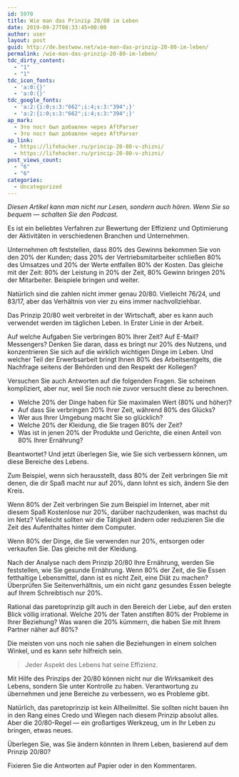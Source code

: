 ```yaml
---
id: 5970
title: Wie man das Prinzip 20/80 im Leben
date: 2019-09-27T08:33:45+00:00
author: user
layout: post
guid: http://de.bestwow.net/wie-man-das-prinzip-20-80-im-leben/
permalink: /wie-man-das-prinzip-20-80-im-leben/
tdc_dirty_content:
  - "1"
  - "1"
tdc_icon_fonts:
  - 'a:0:{}'
  - 'a:0:{}'
tdc_google_fonts:
  - 'a:2:{i:0;s:3:"662";i:4;s:3:"394";}'
  - 'a:2:{i:0;s:3:"662";i:4;s:3:"394";}'
ap_mark:
  - Это пост был добавлен через AftParser
  - Это пост был добавлен через AftParser
ap_link:
  - https://lifehacker.ru/princip-20-80-v-zhizni/
  - https://lifehacker.ru/princip-20-80-v-zhizni/
post_views_count:
  - "6"
  - "6"
categories:
  - Uncategorized
---
```

_Diesen Artikel kann man nicht nur Lesen, sondern auch hören. Wenn Sie so bequem — schalten Sie den Podcast._</p> 

Es ist ein beliebtes Verfahren zur Bewertung der Effizienz und Optimierung der Aktivitäten in verschiedenen Branchen und Unternehmen.

Unternehmen oft feststellen, dass 80% des Gewinns bekommen Sie von den 20% der Kunden; dass 20% der Vertriebsmitarbeiter schließen 80% des Umsatzes und 20% der Werte entfallen 80% der Kosten. Das gleiche mit der Zeit: 80% der Leistung in 20% der Zeit, 80% Gewinn bringen 20% der Mitarbeiter. Beispiele bringen und weiter.

Natürlich sind die zahlen nicht immer genau 20/80. Vielleicht 76/24, und 83/17, aber das Verhältnis von vier zu eins immer nachvollziehbar.

Das Prinzip 20/80 weit verbreitet in der Wirtschaft, aber es kann auch verwendet werden im täglichen Leben. In Erster Linie in der Arbeit.

Auf welche Aufgaben Sie verbringen 80% Ihrer Zeit? Auf E-Mail? Messengers? Denken Sie daran, dass es bringt nur 20% des Nutzens, und konzentrieren Sie sich auf die wirklich wichtigen Dinge im Leben. Und welcher Teil der Erwerbsarbeit bringt Ihnen 80% des Arbeitsentgelts, die Nachfrage seitens der Behörden und den Respekt der Kollegen?

Versuchen Sie auch Antworten auf die folgenden Fragen. Sie scheinen kompliziert, aber nur, weil Sie noch nie zuvor versucht diese zu berechnen.

  * Welche 20% der Dinge haben für Sie maximalen Wert (80% und höher)?
  * Auf dass Sie verbringen 20% Ihrer Zeit, während 80% des Glücks?
  * Wer aus Ihrer Umgebung macht Sie so glücklich?
  * Welche 20% der Kleidung, die Sie tragen 80% der Zeit?
  * Was ist in jenen 20% der Produkte und Gerichte, die einen Anteil von 80% Ihrer Ernährung?

Beantwortet? Und jetzt überlegen Sie, wie Sie sich verbessern können, um diese Bereiche des Lebens.

Zum Beispiel, wenn sich herausstellt, dass 80% der Zeit verbringen Sie mit denen, die dir Spaß macht nur auf 20%, dann lohnt es sich, ändern Sie den Kreis.

Wenn 80% der Zeit verbringen Sie zum Beispiel im Internet, aber mit diesem Spaß Kostenlose nur 20%, darüber nachzudenken, was machst du im Netz? Vielleicht sollten wir die Tätigkeit ändern oder reduzieren Sie die Zeit des Aufenthaltes hinter dem Computer.

Wenn 80% der Dinge, die Sie verwenden nur 20%, entsorgen oder verkaufen Sie. Das gleiche mit der Kleidung.

Nach der Analyse nach dem Prinzip 20/80 Ihre Ernährung, werden Sie feststellen, wie Sie gesunde Ernährung. Wenn 80% der Zeit, die Sie Essen fetthaltige Lebensmittel, dann ist es nicht Zeit, eine Diät zu machen? Überprüfen Sie Seitenverhältnis, um ein nicht ganz gesundes Essen belegte auf Ihrem Schreibtisch nur 20%.

Rational das paretoprinzip gilt auch in den Bereich der Liebe, auf den ersten Blick völlig irrational. Welche 20% der Taten anstiften 80% der Probleme in Ihrer Beziehung? Was waren die 20% kümmern, die haben Sie mit Ihrem Partner näher auf 80%?

Die meisten von uns noch nie sahen die Beziehungen in einem solchen Winkel, und es kann sehr hilfreich sein.

> Jeder Aspekt des Lebens hat seine Effizienz.

Mit Hilfe des Prinzips der 20/80 können nicht nur die Wirksamkeit des Lebens, sondern Sie unter Kontrolle zu haben. Verantwortung zu übernehmen und jene Bereiche zu verbessern, wo es Probleme gibt.

Natürlich, das paretoprinzip ist kein Allheilmittel. Sie sollten nicht bauen ihn in den Rang eines Credo und Wiegen nach diesem Prinzip absolut alles. Aber die 20/80-Regel — ein großartiges Werkzeug, um in Ihr Leben zu bringen, etwas neues.

Überlegen Sie, was Sie ändern könnten in Ihrem Leben, basierend auf dem Prinzip 20/80?

Fixieren Sie die Antworten auf Papier oder in den Kommentaren.